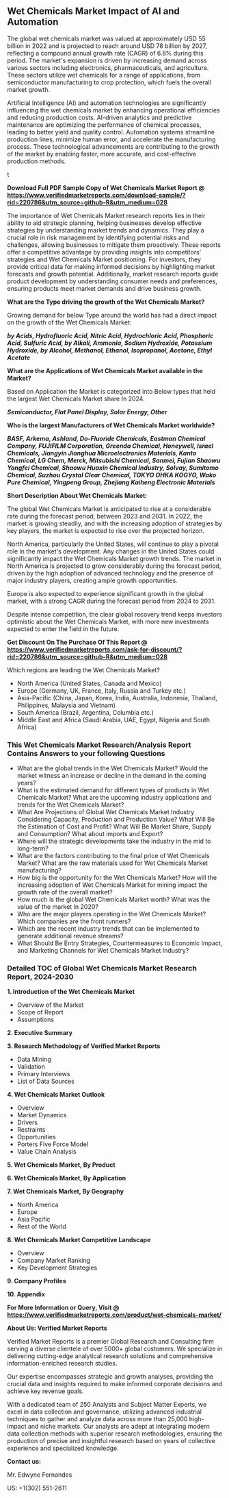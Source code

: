 <h2>Wet Chemicals Market Impact of AI and Automation</h2><p>The global wet chemicals market was valued at approximately USD 55 billion in 2022 and is projected to reach around USD 78 billion by 2027, reflecting a compound annual growth rate (CAGR) of 6.8% during this period. The market's expansion is driven by increasing demand across various sectors including electronics, pharmaceuticals, and agriculture. These sectors utilize wet chemicals for a range of applications, from semiconductor manufacturing to crop protection, which fuels the overall market growth.</p><p>Artificial Intelligence (AI) and automation technologies are significantly influencing the wet chemicals market by enhancing operational efficiencies and reducing production costs. AI-driven analytics and predictive maintenance are optimizing the performance of chemical processes, leading to better yield and quality control. Automation systems streamline production lines, minimize human error, and accelerate the manufacturing process. These technological advancements are contributing to the growth of the market by enabling faster, more accurate, and cost-effective production methods.</p>t</p><p id="" class=""><strong>Download Full PDF Sample Copy of Wet Chemicals Market Report @ <a href="https://www.verifiedmarketreports.com/download-sample/?rid=220786&utm_source=github-R&utm_medium=028" target="_blank">https://www.verifiedmarketreports.com/download-sample/?rid=220786&utm_source=github-R&utm_medium=028</a></strong></p><p>The importance of&nbsp;Wet Chemicals Market research reports lies in their ability to aid strategic planning, helping businesses develop effective strategies by understanding market trends and dynamics. They play a crucial role in risk management by identifying potential risks and challenges, allowing businesses to mitigate them proactively. These reports offer a competitive advantage by providing insights into competitors' strategies and Wet Chemicals Market positioning. For investors, they provide critical data for making informed decisions by highlighting market forecasts and growth potential. Additionally, market research reports guide product development by understanding consumer needs and preferences, ensuring products meet market demands and drive business growth.</p><p><strong>What are the&nbsp;Type driving the growth of the Wet Chemicals Market?</strong></p><p id="" class="">Growing demand for below Type around the world has had a direct impact on the growth of the Wet Chemicals Market:</p><em><strong>by Acids, Hydrofluoric Acid, Nitric Acid, Hydrochloric Acid, Phosphoric Acid, Sulfuric Acid, by Alkali, Ammonia, Sodium Hydroxide, Potassium Hydroxide, by Alcohol, Methanol, Ethanol, Isopropanol, Acetone, Ethyl Acetate</strong></em></p><strong>What are the&nbsp;Applications&nbsp;of Wet Chemicals Market available in the Market?</strong></p><p id="" class="">Based on Application the Market is categorized into Below types that held the largest Wet Chemicals Market share In 2024.</p><em><strong>Semiconductor, Flat Panel Display, Solar Energy, Other</strong></em></p><strong>Who is the largest Manufacturers of Wet Chemicals Market worldwide?</strong></p><p><em><strong>BASF, Arkema, Ashland, Do-Fluoride Chemicals, Eastman Chemical Company, FUJIFILM Corporation, Greenda Chemical, Honeywell, Israel Chemicals, Jiangyin Jianghua Microelectronics Materials, Kanto Chemical, LG Chem, Merck, Mitsubishi Chemical, Sanmei, Fujian Shaowu Yongfei Chemical, Shaowu Huaxin Chemical Industry, Solvay, Sumitomo Chemical, Suzhou Crystal Clear Chemical, TOKYO OHKA KOGYO, Wako Pure Chemical, Yingpeng Group, Zhejiang Kaiheng Electronic Materials</strong></em></p><p id="" class=""><strong>Short Description About Wet Chemicals Market:</strong></p><p>The global Wet Chemicals Market is anticipated to rise at a considerable rate during the forecast period, between 2023 and 2031. In 2022, the market is growing steadily, and with the increasing adoption of strategies by key players, the market is expected to rise over the projected horizon.</p><p>North America, particularly the United States, will continue to play a pivotal role in the market's development. Any changes in the United States could significantly impact the Wet Chemicals Market growth trends. The market in North America is projected to grow considerably during the forecast period, driven by the high adoption of advanced technology and the presence of major industry players, creating ample growth opportunities.</p><p>Europe is also expected to experience significant growth in the global market, with a strong CAGR during the forecast period from 2024 to 2031.</p><p>Despite intense competition, the clear global recovery trend keeps investors optimistic about the Wet Chemicals Market, with more new investments expected to enter the field in the future.</p><p id="" class=""><strong>Get Discount On The Purchase Of This Report @ <a href="https://www.verifiedmarketreports.com/ask-for-discount/?rid=220786&utm_source=github-R&utm_medium=028" target="_blank">https://www.verifiedmarketreports.com/ask-for-discount/?rid=220786&utm_source=github-R&utm_medium=028</a></strong></p>Which regions are leading the Wet Chemicals Market?</p><ul><li>North America (United States, Canada and Mexico)</li><li>Europe (Germany, UK, France, Italy, Russia and Turkey etc.)</li><li>Asia-Pacific (China, Japan, Korea, India, Australia, Indonesia, Thailand, Philippines, Malaysia and Vietnam)</li><li>South America (Brazil, Argentina, Columbia etc.)</li><li>Middle East and Africa (Saudi Arabia, UAE, Egypt, Nigeria and South Africa)</li></ul><h3 id="" class="">This Wet Chemicals Market Research/Analysis Report Contains Answers to your following Questions</h3><ul><li>What are the global trends in the Wet Chemicals Market? Would the market witness an increase or decline in the demand in the coming years?</li><li>What is the estimated demand for different types of products in Wet Chemicals Market? What are the upcoming industry applications and trends for the Wet Chemicals Market?</li><li>What Are Projections of Global Wet Chemicals Market Industry Considering Capacity, Production and Production Value? What Will Be the Estimation of Cost and Profit? What Will Be Market Share, Supply and Consumption? What about imports and Export?</li><li>Where will the strategic developments take the industry in the mid to long-term?</li><li>What are the factors contributing to the final price of Wet Chemicals Market? What are the raw materials used for Wet Chemicals Market manufacturing?</li><li>How big is the opportunity for the Wet Chemicals Market? How will the increasing adoption of Wet Chemicals Market for mining impact the growth rate of the overall market?</li><li>How much is the global Wet Chemicals Market worth? What was the value of the market In 2020?</li><li>Who are the major players operating in the Wet Chemicals Market? Which companies are the front runners?</li><li>Which are the recent industry trends that can be implemented to generate additional revenue streams?</li><li>What Should Be Entry Strategies, Countermeasures to Economic Impact, and Marketing Channels for Wet Chemicals Market Industry?</li></ul><h3 id="" class="">Detailed TOC of Global Wet Chemicals Market Research Report, 2024-2030</h3><p id="" class=""><strong>1. Introduction of the Wet Chemicals Market</strong></p><ul><li>Overview of the Market</li><li>Scope of Report</li><li>Assumptions</li></ul><p id="" class=""><strong>2. Executive Summary</strong></p><p id="" class=""><strong>3. Research Methodology of Verified Market Reports</strong></p><ul><li>Data Mining</li><li>Validation</li><li>Primary Interviews</li><li>List of Data Sources</li></ul><p id="" class=""><strong>4. Wet Chemicals Market Outlook</strong></p><ul><li>Overview</li><li>Market Dynamics</li><li>Drivers</li><li>Restraints</li><li>Opportunities</li><li>Porters Five Force Model</li><li>Value Chain Analysis</li></ul><p id="" class=""><strong>5. Wet Chemicals Market, By Product</strong></p><p id="" class=""><strong>6. Wet Chemicals Market, By Application</strong></p><p id="" class=""><strong>7. Wet Chemicals Market, By Geography</strong></p><ul><li>North America</li><li>Europe</li><li>Asia Pacific</li><li>Rest of the World</li></ul><p id="" class=""><strong>8. Wet Chemicals Market Competitive Landscape</strong></p><ul><li>Overview</li><li>Company Market Ranking</li><li>Key Development Strategies</li></ul><p id="" class=""><strong>9. Company Profiles</strong></p><p id="" class=""><strong>10. Appendix</strong></p><p id="" class=""><strong>For More Information or Query, Visit @ <a href="https://www.verifiedmarketreports.com/product/wet-chemicals-market/" target="_blank">https://www.verifiedmarketreports.com/product/wet-chemicals-market/</a></strong></p><p id="" class=""><strong>About Us: Verified Market Reports</strong></p><p id="" class="">Verified Market Reports is a premier Global Research and Consulting firm serving a diverse clientele of over 5000+ global customers. We specialize in delivering cutting-edge analytical research solutions and comprehensive information-enriched research studies.</p><p id="" class="">Our expertise encompasses strategic and growth analyses, providing the crucial data and insights required to make informed corporate decisions and achieve key revenue goals.</p><p id="" class="">With a dedicated team of 250 Analysts and Subject Matter Experts, we excel in data collection and governance, utilizing advanced industrial techniques to gather and analyze data across more than 25,000 high-impact and niche markets. Our analysts are adept at integrating modern data collection methods with superior research methodologies, ensuring the production of precise and insightful research based on years of collective experience and specialized knowledge.</p><p id="" class=""><strong>Contact us:</strong></p><p id="" class="">Mr. Edwyne Fernandes</p><p id="" class="">US: +1(302) 551-2611</p>